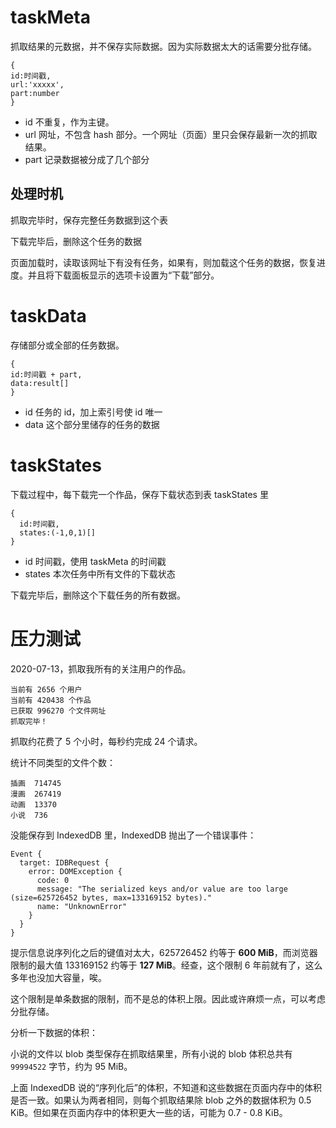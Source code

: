 # taskMeta

抓取结果的元数据，并不保存实际数据。因为实际数据太大的话需要分批存储。


```
{
id:时间戳,
url:'xxxxx',
part:number
}
```

- id 不重复，作为主键。
- url   网址，不包含 hash 部分。一个网址（页面）里只会保存最新一次的抓取结果。
- part  记录数据被分成了几个部分

## 处理时机

抓取完毕时，保存完整任务数据到这个表

下载完毕后，删除这个任务的数据

页面加载时，读取该网址下有没有任务，如果有，则加载这个任务的数据，恢复进度。并且将下载面板显示的选项卡设置为“下载”部分。

# taskData

存储部分或全部的任务数据。

```
{
id:时间戳 + part,
data:result[]
}
```

- id 任务的 id，加上索引号使 id 唯一
- data  这个部分里储存的任务的数据

# taskStates

下载过程中，每下载完一个作品，保存下载状态到表 taskStates 里

```
{
  id:时间戳,
  states:(-1,0,1)[]
}
```

- id 时间戳，使用 taskMeta 的时间戳
- states 本次任务中所有文件的下载状态

下载完毕后，删除这个下载任务的所有数据。

# 压力测试

2020-07-13，抓取我所有的关注用户的作品。

```
当前有 2656 个用户
当前有 420438 个作品
已获取 996270 个文件网址
抓取完毕！
```

抓取约花费了 5 个小时，每秒约完成 24 个请求。

统计不同类型的文件个数：

```
插画  714745
漫画  267419
动画  13370
小说  736
```

没能保存到 IndexedDB 里，IndexedDB 抛出了一个错误事件：

```
Event {
  target: IDBRequest {
    error: DOMException {
      code: 0
      message: "The serialized keys and/or value are too large (size=625726452 bytes, max=133169152 bytes)."
      name: "UnknownError"
    }
  }
}
```

提示信息说序列化之后的键值对太大，625726452 约等于 **600 MiB**，而浏览器限制的最大值 133169152 约等于 **127 MiB**。经查，这个限制 6 年前就有了，这么多年也没加大容量，唉。

这个限制是单条数据的限制，而不是总的体积上限。因此或许麻烦一点，可以考虑分批存储。

分析一下数据的体积：

小说的文件以 blob 类型保存在抓取结果里，所有小说的 blob 体积总共有 `99994522` 字节，约为 95 MiB。

上面 IndexedDB 说的“序列化后”的体积，不知道和这些数据在页面内存中的体积是否一致。如果认为两者相同，则每个抓取结果除 blob 之外的数据体积为 0.5 KiB。但如果在页面内存中的体积更大一些的话，可能为 0.7 - 0.8 KiB。
